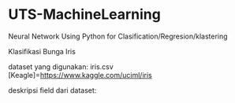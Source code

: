 # UTS-MachineLearning

Neural Network Using Python for Clasification/Regresion/klastering

Klasifikasi Bunga Iris


dataset yang digunakan: iris.csv
[Keagle]=https://www.kaggle.com/uciml/iris

deskripsi field dari dataset:
